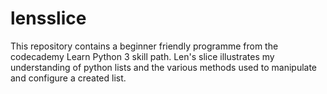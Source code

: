 # lensslice

This repository contains a beginner friendly programme from the codecademy Learn Python 3 skill path. Len's slice illustrates my understanding of python lists and the various methods used to manipulate and configure a created list.
